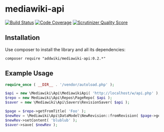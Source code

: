 mediawiki-api
==================
[![Build Status](https://travis-ci.org/addwiki/mediawiki-api.png?branch=master)](https://travis-ci.org/addwiki/mediawiki-api)
[![Code Coverage](https://scrutinizer-ci.com/g/addwiki/mediawiki-api/badges/coverage.png?s=5bce1c1f0939d278ac715c7846b679a61401b1de)](https://scrutinizer-ci.com/g/addwiki/mediawiki-api/)
[![Scrutinizer Quality Score](https://scrutinizer-ci.com/g/addwiki/mediawiki-api/badges/quality-score.png?s=4182ebaf18fb0b22af9bc3e7941fd4e3524c932e)](https://scrutinizer-ci.com/g/addwiki/mediawiki-api/)

## Installation

Use composer to install the library and all its dependencies:

    composer require "addwiki/mediawiki-api:0.2.*"

## Example Usage

```php
require_once ( __DIR__ . '/vendor/autoload.php' );

$api = new \Mediawiki\Api\MediawikiApi( 'http://localhost/w/api.php' );
$repo = new Mediawiki\Api\Repos\PageRepo( $api );
$saver = new \Mediawiki\Api\Savers\RevisionSaver( $api );

$page = $repo->getFromTitle( 'Foo' );
$newRev = \Mediawiki\Api\DataModel\NewRevision::fromRevision( $page->getRevisions()->getLatest() );
$newRev->setContent( 'blublub' );
$saver->save( $newRev );
```
